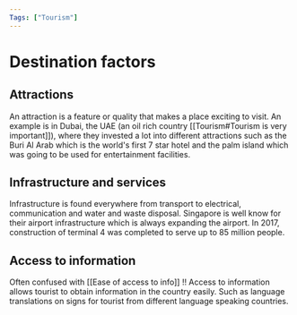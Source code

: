 ```yaml
---
Tags: ["Tourism"]
---
```

# Destination factors
## Attractions
An attraction is a feature or quality that makes a place exciting to visit. An example is in Dubai, the UAE (an oil rich country [[Tourism#Tourism is very important]]), where they invested a lot into different attractions such as the Buri Al Arab which is the world's first 7 star hotel and the palm island which was going to be used for entertainment facilities.
## Infrastructure and services
Infrastructure is found everywhere from transport to electrical, communication and water and waste disposal. Singapore is well know for their airport infrastructure which is always expanding the airport. In 2017, construction of terminal 4 was completed to serve up to 85 million people. 
## Access to information
Often confused with [[Ease of access to info]] !! Access to information allows tourist to obtain information in the country easily. Such as language translations on signs for tourist from different language speaking countries. 
